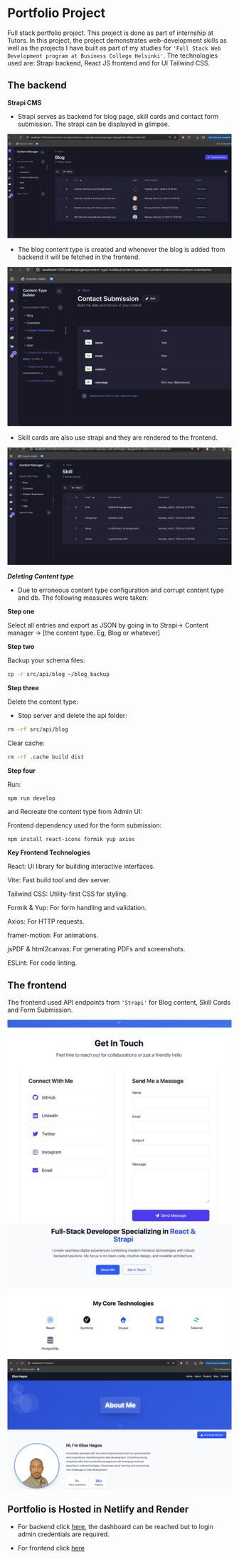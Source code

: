 # Portfolio Project

Full stack portfolio project. This project is done as part of internship at Tutors. In this project, the project demonstrates web-development skills as well as the projects I have built as part of my studies for `'Full Stack Web Development program at Business College Helsinki'`. The technologies used are: Strapi backend, React JS frontend and for UI Tailwind CSS.

## The backend ##

**Strapi CMS**

- Strapi serves as backend for blog page, skill cards and contact form submission. The strapi can be displayed in glimpse.

![contact form submission](/public/images/blog02.png)

- The blog content type is created and whenever the blog is added from backend it will be fetched in the frontend.

![blog content](/public/images/form01.png)


- Skill cards are also use strapi and they are rendered to the frontend.

![skill cards](/public/images/skill03.png)

***Deleting Content type***

- Due to erroneous content type configuration and corrupt content type and db. The following measures were taken:

**Step one**

Select all entries and export as JSON by going in to Strapi-> Content manager -> [the content type. Eg, Blog or whatever]

**Step two**

Backup your schema files:

```bash
cp -r src/api/blog ~/blog_backup
```
**Step three**

Delete the content type:

- Stop server and delete the api folder:

```bash
rm -rf src/api/blog
```
Clear cache:

```bash
rm -rf .cache build dist
```
**Step four**

 Run:

```bash
npm run develop
```

and Recreate the content type from Admin UI:




Frontend dependency used for the form submission:
```shell
npm install react-icons formik yup axios
```

**Key Frontend Technologies**

React: UI library for building interactive interfaces.

Vite: Fast build tool and dev server.

Tailwind CSS: Utility-first CSS for styling.

Formik & Yup: For form handling and validation.

Axios: For HTTP requests.

framer-motion: For animations.

jsPDF & html2canvas: For generating PDFs and screenshots.

ESLint: For code linting.

## The frontend ##

The frontend used API endpoints from `'Strapi'` for Blog content, Skill Cards and Form Submission.

![Alt text](/public/images/frontend01.png)
![Alt text](/public/images/frontend02.png)
![Alt text](/public/images/frontend3.png)


## Portfolio is Hosted in Netlify and Render ##

- For backend click [here](https://strapi-s525.onrender.com), the dashboard can be reached but to login admin credentials are required.

- For frontend click [here](https://eliashagosportfolio.netlify.app/)





